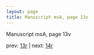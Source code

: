 ```yaml
---
layout: page
title: Manuscript msA, page 13v
---
```


Manuscript msA, page 13v

prev:  [13r](../13r) | next:  [14r](../14r)